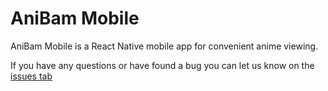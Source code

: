 # AniBam Mobile
AniBam Mobile is a React Native mobile app for convenient anime viewing.

If you have any questions or have found a bug you can let us know on the [issues tab](https://github.com/NineSirius/anibam-mobile/issues)
